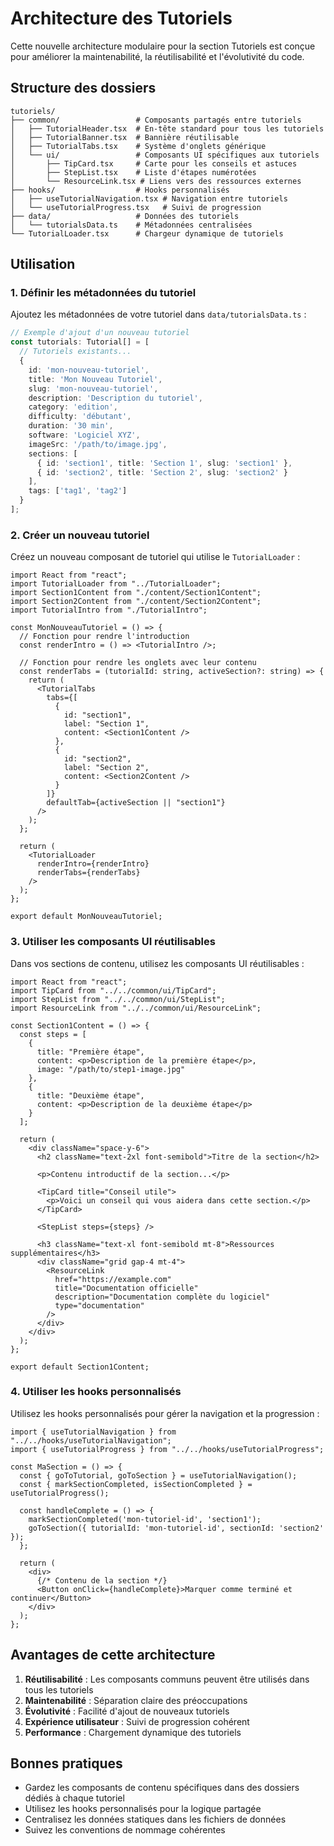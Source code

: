 # Architecture des Tutoriels

Cette nouvelle architecture modulaire pour la section Tutoriels est conçue pour améliorer la maintenabilité, la réutilisabilité et l'évolutivité du code.

## Structure des dossiers

```
tutoriels/
├── common/                 # Composants partagés entre tutoriels
│   ├── TutorialHeader.tsx  # En-tête standard pour tous les tutoriels
│   ├── TutorialBanner.tsx  # Bannière réutilisable
│   ├── TutorialTabs.tsx    # Système d'onglets générique
│   └── ui/                 # Composants UI spécifiques aux tutoriels
│       ├── TipCard.tsx     # Carte pour les conseils et astuces
│       ├── StepList.tsx    # Liste d'étapes numérotées
│       └── ResourceLink.tsx # Liens vers des ressources externes
├── hooks/                  # Hooks personnalisés
│   ├── useTutorialNavigation.tsx # Navigation entre tutoriels
│   └── useTutorialProgress.tsx   # Suivi de progression
├── data/                   # Données des tutoriels
│   └── tutorialsData.ts    # Métadonnées centralisées
└── TutorialLoader.tsx      # Chargeur dynamique de tutoriels
```

## Utilisation

### 1. Définir les métadonnées du tutoriel

Ajoutez les métadonnées de votre tutoriel dans `data/tutorialsData.ts` :

```typescript
// Exemple d'ajout d'un nouveau tutoriel
const tutorials: Tutorial[] = [
  // Tutoriels existants...
  {
    id: 'mon-nouveau-tutoriel',
    title: 'Mon Nouveau Tutoriel',
    slug: 'mon-nouveau-tutoriel',
    description: 'Description du tutoriel',
    category: 'edition',
    difficulty: 'débutant',
    duration: '30 min',
    software: 'Logiciel XYZ',
    imageSrc: '/path/to/image.jpg',
    sections: [
      { id: 'section1', title: 'Section 1', slug: 'section1' },
      { id: 'section2', title: 'Section 2', slug: 'section2' }
    ],
    tags: ['tag1', 'tag2']
  }
];
```

### 2. Créer un nouveau tutoriel

Créez un nouveau composant de tutoriel qui utilise le `TutorialLoader` :

```tsx
import React from "react";
import TutorialLoader from "../TutorialLoader";
import Section1Content from "./content/Section1Content";
import Section2Content from "./content/Section2Content";
import TutorialIntro from "./TutorialIntro";

const MonNouveauTutoriel = () => {
  // Fonction pour rendre l'introduction
  const renderIntro = () => <TutorialIntro />;
  
  // Fonction pour rendre les onglets avec leur contenu
  const renderTabs = (tutorialId: string, activeSection?: string) => {
    return (
      <TutorialTabs
        tabs={[
          {
            id: "section1",
            label: "Section 1",
            content: <Section1Content />
          },
          {
            id: "section2",
            label: "Section 2",
            content: <Section2Content />
          }
        ]}
        defaultTab={activeSection || "section1"}
      />
    );
  };
  
  return (
    <TutorialLoader
      renderIntro={renderIntro}
      renderTabs={renderTabs}
    />
  );
};

export default MonNouveauTutoriel;
```

### 3. Utiliser les composants UI réutilisables

Dans vos sections de contenu, utilisez les composants UI réutilisables :

```tsx
import React from "react";
import TipCard from "../../common/ui/TipCard";
import StepList from "../../common/ui/StepList";
import ResourceLink from "../../common/ui/ResourceLink";

const Section1Content = () => {
  const steps = [
    {
      title: "Première étape",
      content: <p>Description de la première étape</p>,
      image: "/path/to/step1-image.jpg"
    },
    {
      title: "Deuxième étape",
      content: <p>Description de la deuxième étape</p>
    }
  ];
  
  return (
    <div className="space-y-6">
      <h2 className="text-2xl font-semibold">Titre de la section</h2>
      
      <p>Contenu introductif de la section...</p>
      
      <TipCard title="Conseil utile">
        <p>Voici un conseil qui vous aidera dans cette section.</p>
      </TipCard>
      
      <StepList steps={steps} />
      
      <h3 className="text-xl font-semibold mt-8">Ressources supplémentaires</h3>
      <div className="grid gap-4 mt-4">
        <ResourceLink
          href="https://example.com"
          title="Documentation officielle"
          description="Documentation complète du logiciel"
          type="documentation"
        />
      </div>
    </div>
  );
};

export default Section1Content;
```

### 4. Utiliser les hooks personnalisés

Utilisez les hooks personnalisés pour gérer la navigation et la progression :

```tsx
import { useTutorialNavigation } from "../../hooks/useTutorialNavigation";
import { useTutorialProgress } from "../../hooks/useTutorialProgress";

const MaSection = () => {
  const { goToTutorial, goToSection } = useTutorialNavigation();
  const { markSectionCompleted, isSectionCompleted } = useTutorialProgress();
  
  const handleComplete = () => {
    markSectionCompleted('mon-tutoriel-id', 'section1');
    goToSection({ tutorialId: 'mon-tutoriel-id', sectionId: 'section2' });
  };
  
  return (
    <div>
      {/* Contenu de la section */}
      <Button onClick={handleComplete}>Marquer comme terminé et continuer</Button>
    </div>
  );
};
```

## Avantages de cette architecture

1. **Réutilisabilité** : Les composants communs peuvent être utilisés dans tous les tutoriels
2. **Maintenabilité** : Séparation claire des préoccupations
3. **Évolutivité** : Facilité d'ajout de nouveaux tutoriels
4. **Expérience utilisateur** : Suivi de progression cohérent
5. **Performance** : Chargement dynamique des tutoriels

## Bonnes pratiques

- Gardez les composants de contenu spécifiques dans des dossiers dédiés à chaque tutoriel
- Utilisez les hooks personnalisés pour la logique partagée
- Centralisez les données statiques dans les fichiers de données
- Suivez les conventions de nommage cohérentes
